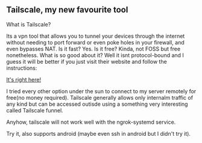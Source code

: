 ## Tailscale, my new favourite tool

What is Tailscale?

Its a vpn tool that allows you to tunnel your devices through the internet without needing to port forward or even poke holes in your firewall, and even bypasses NAT. Is it fast? Yes. Is it free? Kinda, not FOSS but free nonetheless. What is so good about it? Well it isnt protocol-bound and I guess it will be better if you just visit their website and follow the instructions:

[It's right here!](https://tailscale.com/)

I tried every other option under the sun to connect to my server remotely for free(no money required). Tailscale generally allows only internalm traffic of any kind but can be accessed outisde using a something very interesting called Tailscale funnel.

Anyhow, tailscale will not work well with the ngrok-systemd service.

Try it, also supports android (maybe even ssh in android but I didn't try it).
